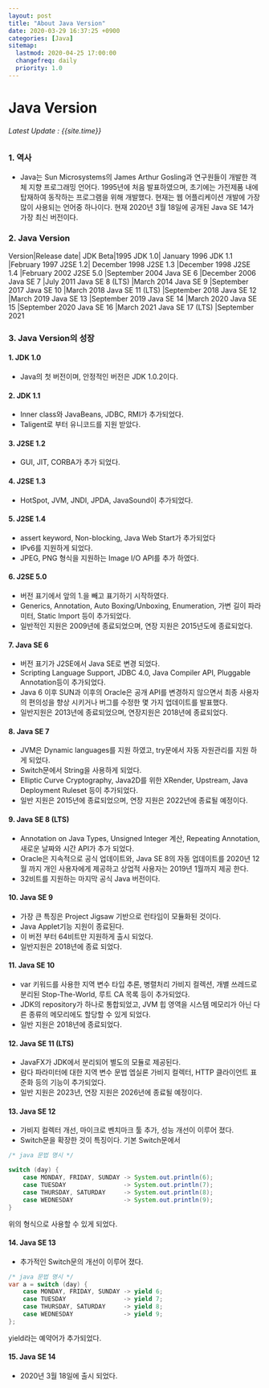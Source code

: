 ```yaml
---
layout: post
title: "About Java Version"
date: 2020-03-29 16:37:25 +0900
categories: [Java]
sitemap:
  lastmod: 2020-04-25 17:00:00
  changefreq: daily
  priority: 1.0
---
```


# Java Version

###### Latest Update : {{site.time}}

### 1. 역사

- Java는 Sun Microsystems의 James Arthur Gosling과 연구원들이 개발한 객체 지향 프로그래밍 언어다. 1995년에 처음 발표하였으며, 초기에는 가전제품 내에 탑재하여 동작하는 프로그램을 위해 개발했다. 현재는 웹 어플리케이션 개발에 가장 많이 사용되는 언어중 하나이다. 현재 2020년 3월 18일에 공개된 Java SE 14가 가장 최신 버전이다.

### 2. Java Version

Version|Release date|
JDK Beta|1995
JDK 1.0| January 1996
JDK 1.1 |February 1997
J2SE 1.2| December 1998
J2SE 1.3 |December 1998
J2SE 1.4 |February 2002
J2SE 5.0 |September 2004
Java SE 6 |December 2006
Java SE 7 |July 2011
Java SE 8 (LTS) |March 2014
Java SE 9 |September 2017
Java SE 10 |March 2018
Java SE 11 (LTS) |September 2018
Java SE 12 |March 2019
Java SE 13 |September 2019
Java SE 14 |March 2020
Java SE 15 |September 2020
Java SE 16 |March 2021
Java SE 17 (LTS) |September 2021

### 3. Java Version의 성장

#### 1. JDK 1.0

- Java의 첫 버전이며, 안정적인 버전은 JDK 1.0.2이다.

#### 2. JDK 1.1

- Inner class와 JavaBeans, JDBC, RMI가 추가되었다.
- Taligent로 부터 유니코드를 지원 받았다.

#### 3. J2SE 1.2

- GUI, JIT, CORBA가 추가 되었다.

#### 4. J2SE 1.3

- HotSpot, JVM, JNDI, JPDA, JavaSound이 추가되었다.

#### 5. J2SE 1.4

- assert keyword, Non-blocking, Java Web Start가 추가되었다
- IPv6를 지원하게 되었다.
- JPEG, PNG 형식을 지원하는 Image I/O API를 추가 하였다.

#### 6. J2SE 5.0

- 버전 표기에서 앞의 1.을 빼고 표기하기 시작하였다.
- Generics, Annotation, Auto Boxing/Unboxing, Enumeration, 가변 길이 파라미터, Static Import 등이 추가되었다.
- 일반적인 지원은 2009년에 종료되었으며, 연장 지원은 2015년도에 종료되었다.

#### 7. Java SE 6

- 버전 표기가 J2SE에서 Java SE로 변경 되었다.
- Scripting Language Support, JDBC 4.0, Java Compiler API, Pluggable Annotation등이 추가되었다.
- Java 6 이후 SUN과 이후의 Oracle은 공개 API를 변경하지 않으면서 최종 사용자의 편의성을 향상 시키거나 버그를 수정한 몇 가지 업데이트를 발표했다.
- 일반지원은 2013년에 종료되었으며, 연장지원은 2018년에 종료되었다.

#### 8. Java SE 7

- JVM은 Dynamic languages를 지원 하였고, try문에서 자동 자원관리를 지원 하게 되었다.
- Switch문에서 String을 사용하게 되었다.
- Elliptic Curve Cryptography, Java2D를 위한 XRender, Upstream, Java Deployment Ruleset 등이 추가되었다.
- 일반 지원은 2015년에 종료되었으며, 연장 지원은 2022년에 종료될 예정이다.

#### 9. Java SE 8 (LTS)

- Annotation on Java Types, Unsigned Integer 계산, Repeating Annotation, 새로운 날짜와 시간 API가 추가 되었다.
- Oracle은 지속적으로 공식 업데이트와, Java SE 8의 자동 업데이트를 2020년 12월 까지 개인 사용자에게 제공하고 상업적 사용자는 2019년 1월까지 제공 한다.
- 32비트를 지원하는 마지막 공식 Java 버전이다.

#### 10. Java SE 9

- 가장 큰 특징은 Project Jigsaw 기반으로 런타임이 모듈화된 것이다.
- Java Applet기능 지원이 종료된다.
- 이 버전 부터 64비트만 지원하게 출시 되었다.
- 일반지원은 2018년에 종료 되었다.

#### 11. Java SE 10

- var 키워드를 사용한 지역 변수 타입 추론, 병렬처리 가비지 컬렉션, 개별 쓰레드로 분리된 Stop-The-World, 루트 CA 목록 등이 추가되었다.
- JDK의 repository가 하나로 통합되었고, JVM 힙 영역을 시스템 메모리가 아닌 다른 종류의 메모리에도 할당할 수 있게 되었다.
- 일반 지원은 2018년에 종료되었다.

#### 12. Java SE 11 (LTS)

- JavaFX가 JDK에서 분리되어 별도의 모듈로 제공된다.
- 람다 파라미터에 대한 지역 변수 문법 엡실론 가비지 컬렉터, HTTP 클라이언트 표준화 등의 기능이 추가되었다.
- 일반 지원은 2023년, 연장 지원은 2026년에 종료될 예정이다.

#### 13. Java SE 12

- 가비지 컬렉터 개선, 마이크로 벤치마크 툴 추가, 성능 개선이 이루어 졌다.
- Switch문을 확장한 것이 특징이다.
  기본 Switch문에서

```java
/* java 문법 명시 */

switch (day) {
    case MONDAY, FRIDAY, SUNDAY -> System.out.println(6);
    case TUESDAY                -> System.out.println(7);
    case THURSDAY, SATURDAY     -> System.out.println(8);
    case WEDNESDAY              -> System.out.println(9);
}
```

위의 형식으로 사용할 수 있게 되었다.

#### 14. Java SE 13

- 추가적인 Switch문의 개선이 이루어 졌다.

```java
/* java 문법 명시 */
var a = switch (day) {
    case MONDAY, FRIDAY, SUNDAY -> yield 6;
    case TUESDAY                -> yield 7;
    case THURSDAY, SATURDAY     -> yield 8;
    case WEDNESDAY              -> yield 9;
};
```

yield라는 예약어가 추가되었다.

#### 15. Java SE 14

- 2020년 3월 18일에 출시 되었다.
